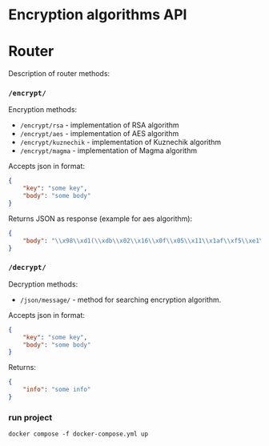 # Encryption algorithms API

# Router

Description of router methods:

### `/encrypt/`

Encryption methods:

- `/encrypt/rsa` - implementation of RSA algorithm
- `/encrypt/aes` - implementation of AES algorithm
- `/encrypt/kuznechik` - implementation of Kuznechik algorithm
- `/encrypt/magma` - implementation of Magma algorithm

Accepts json in format:

```json
{
    "key": "some key",
    "body": "some body"
}
```

Returns JSON as response (example for aes algorithm):

```json
{
    "body": "\\x98\\xd1(\\xdb\\x02\\x16\\x0f\\x05\\x11\\x1af\\xf5\\xe1\\xeb\\x8f6\\x8b/\\x08>l\\xbe;\"m[\\xf3v\\x1a\\xc1\\xe2\\xc6"
}
```

### `/decrypt/`

Decryption methods:

- `/json/message/` - method for searching encryption algorithm.

Accepts json in format:

```json
{
    "key": "some key",
    "body": "some body"
}
```

Returns:

```json
{
    "info": "some info"
}
```

### run project
```
docker compose -f docker-compose.yml up
```